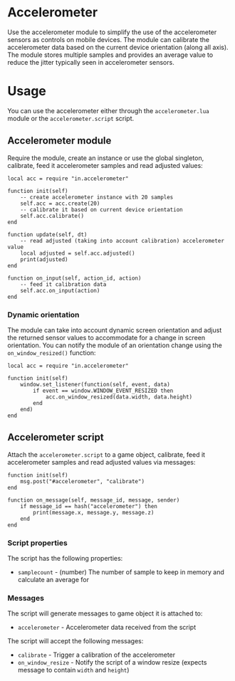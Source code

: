 # Accelerometer
Use the accelerometer module to simplify the use of the accelerometer sensors as controls on mobile devices. The module can calibrate the accelerometer data based on the current device orientation (along all axis). The module stores multiple samples and provides an average value to reduce the jitter typically seen in accelerometer sensors.

# Usage
You can use the accelerometer either through the `accelerometer.lua` module or the `accelerometer.script` script.

## Accelerometer module
Require the module, create an instance or use the global singleton, calibrate, feed it accelerometer samples and read adjusted values:

	local acc = require "in.accelerometer"

	function init(self)
		-- create accelerometer instance with 20 samples
		self.acc = acc.create(20)
		-- calibrate it based on current device orientation
		self.acc.calibrate()
	end

	function update(self, dt)
		-- read adjusted (taking into account calibration) accelerometer value
		local adjusted = self.acc.adjusted()
		print(adjusted)
	end

	function on_input(self, action_id, action)
		-- feed it calibration data
		self.acc.on_input(action)
	end

### Dynamic orientation
The module can take into account dynamic screen orientation and adjust the returned sensor values to accommodate for a change in screen orientation. You can notify the module of an orientation change using the `on_window_resized()` function:

	local acc = require "in.accelerometer"

	function init(self)
		window.set_listener(function(self, event, data)
			if event == window.WINDOW_EVENT_RESIZED then
				acc.on_window_resized(data.width, data.height)
			end
		end)
	end


## Accelerometer script
Attach the `accelerometer.script` to a game object, calibrate, feed it accelerometer samples and read adjusted values via messages:

	function init(self)
		msg.post("#accelerometer", "calibrate")
	end

	function on_message(self, message_id, message, sender)
		if message_id == hash("accelerometer") then
			print(message.x, message.y, message.z)
		end
	end

### Script properties
The script has the following properties:

* `samplecount` - (number) The number of sample to keep in memory and calculate an average for

### Messages
The script will generate messages to game object it is attached to:

* `accelerometer` - Accelerometer data received from the script

The script will accept the following messages:

* `calibrate` - Trigger a calibration of the accelerometer
* `on_window_resize` - Notify the script of a window resize (expects message to contain `width` and `height`)
